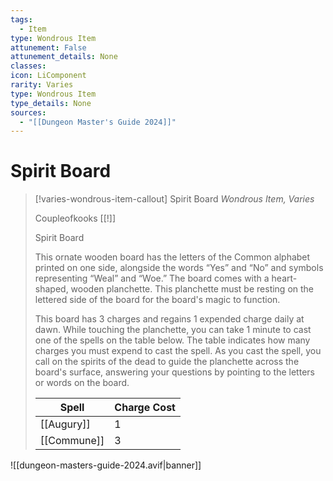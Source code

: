 ```yaml
---
tags:
  - Item
type: Wondrous Item
attunement: False
attunement_details: None
classes:
icon: LiComponent
rarity: Varies
type: Wondrous Item
type_details: None
sources: 
  - "[[Dungeon Master's Guide 2024]]"
---
```

# Spirit Board
>[!varies-wondrous-item-callout] Spirit Board
>_Wondrous Item, Varies_
>
>Coupleofkooks [[!]]
>
>Spirit Board
>
>This ornate wooden board has the letters of the Common alphabet printed on one side, alongside the words “Yes” and “No” and symbols representing “Weal” and “Woe.” The board comes with a heart-shaped, wooden planchette. This planchette must be resting on the lettered side of the board for the board's magic to function.
>
>This board has 3 charges and regains 1 expended charge daily at dawn. While touching the planchette, you can take 1 minute to cast one of the spells on the table below. The table indicates how many charges you must expend to cast the spell. As you cast the spell, you call on the spirits of the dead to guide the planchette across the board's surface, answering your questions by pointing to the letters or words on the board.
>
>|Spell|Charge Cost|
>|---|---|
>|[[Augury]]|1|
>|[[Commune]]|3|
>


![[dungeon-masters-guide-2024.avif|banner]]